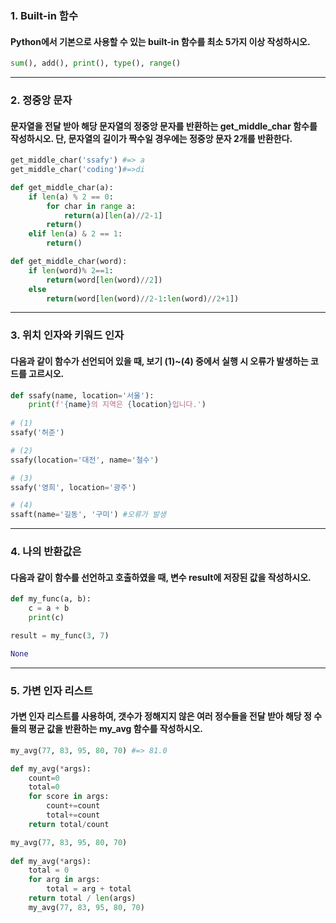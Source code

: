 ### 1. Built-in 함수

####  Python에서 기본으로 사용할 수 있는 built-in 함수를 최소 5가지 이상 작성하시오.



``` python
sum(), add(), print(), type(), range()
```





----



### 2. 정중앙 문자

####  문자열을 전달 받아 해당 문자열의 정중앙 문자를 반환하는 get_middle_char 함수를 작성하시오. 단, 문자열의 길이가 짝수일 경우에는 정중앙 문자 2개를 반환한다.



``` python
get_middle_char('ssafy') #=> a
get_middle_char('coding')#=>di
```

``` python
def get_middle_char(a):
    if len(a) % 2 == 0:
        for char in range a:
            return(a)[len(a)//2-1]
        return()
    elif len(a) & 2 == 1:
        return()
```

``` python
def get_middle_char(word):
    if len(word)% 2==1:
        return(word[len(word)//2])
    else
        return(word[len(word)//2-1:len(word)//2+1])
```



----



### 3. 위치 인자와 키워드 인자

####  다음과 같이 함수가 선언되어 있을 때, 보기 (1)~(4) 중에서 실행 시 오류가 발생하는 코드를 고르시오.



``` python
def ssafy(name, location='서울'):
    print(f'{name}의 지역은 {location}입니다.')
    
# (1)
ssafy('허준')

# (2)
ssafy(location='대전', name='철수')

# (3)
ssafy('영희', location='광주')

# (4)
ssaft(name='길동', '구미') #오류가 발생
```



---





### 4. 나의 반환값은

####  다음과 같이 함수를 선언하고 호출하였을 때, 변수 result에 저장된 값을 작성하시오.



``` python
def my_func(a, b):
    c = a + b
    print(c)

result = my_func(3, 7)
```

``` python
None
```



----



### 5. 가변 인자 리스트

####  가변 인자 리스트를 사용하여, 갯수가 정해지지 않은 여러 정수들을 전달 받아 해당 정 수들의 평균 값을 반환하는 my_avg 함수를 작성하시오.

``` python
my_avg(77, 83, 95, 80, 70) #=> 81.0
```

``` python
def my_avg(*args):
    count=0
    total=0
    for score in args:
        count+=count
        total+=count
    return total/count

my_avg(77, 83, 95, 80, 70)
        
def my_avg(*args):
    total = 0
    for arg in args:
        total = arg + total
    return total / len(args)
	my_avg(77, 83, 95, 80, 70)    
```



